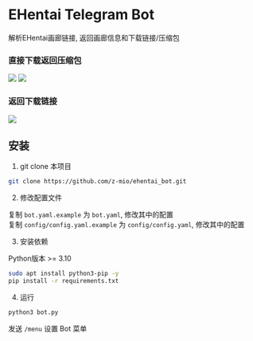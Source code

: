 # EHentai Telegram Bot

解析EHentai画廊链接, 返回画廊信息和下载链接/压缩包

### 直接下载返回压缩包

![](https://img.155155155.xyz/i/2024/06/665c0b221e053.webp)
![](https://img.155155155.xyz/i/2024/06/665c0b3921987.webp)

### 返回下载链接

![](https://img.155155155.xyz/i/2024/06/665c0b4e10171.webp)

## 安装

1. git clone 本项目

```bash
git clone https://github.com/z-mio/ehentai_bot.git
```

2. 修改配置文件

复制 `bot.yaml.example` 为 `bot.yaml`, 修改其中的配置  
复制 `config/config.yaml.example` 为 `config/config.yaml`, 修改其中的配置  

3. 安装依赖

Python版本 >= 3.10

```bash 
sudo apt install python3-pip -y
pip install -r requirements.txt
```

4. 运行

```bash
python3 bot.py
```

发送 `/menu` 设置 Bot 菜单